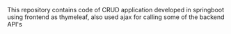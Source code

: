This repository contains code of CRUD application developed in springboot using frontend as thymeleaf, also used ajax for calling some of the backend API's
